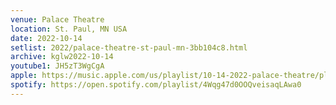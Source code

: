 ```yaml
---
venue: Palace Theatre
location: St. Paul, MN USA
date: 2022-10-14
setlist: 2022/palace-theatre-st-paul-mn-3bb104c8.html
archive: kglw2022-10-14
youtube1: JH5zT3WgCgA
apple: https://music.apple.com/us/playlist/10-14-2022-palace-theatre/pl.u-gxblkm0T3lYDvk
spotify: https://open.spotify.com/playlist/4Wqg47d0OOQveisaqLAwa0
---
```

